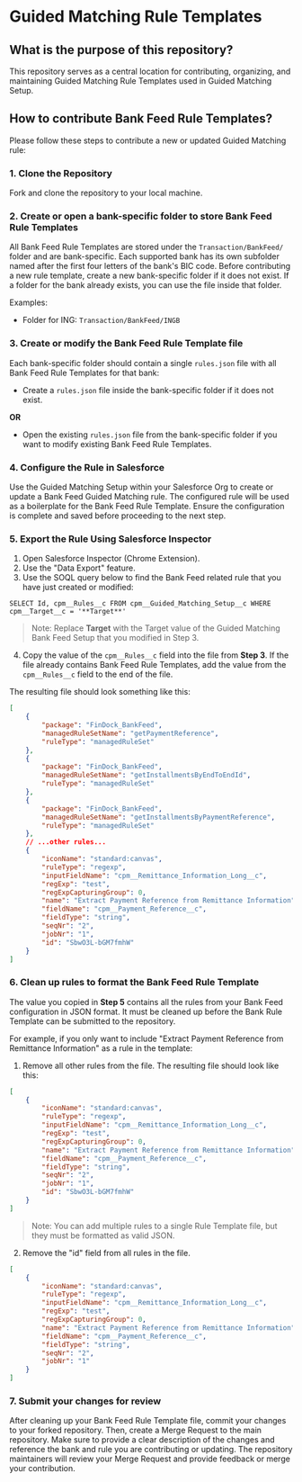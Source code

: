 # Guided Matching Rule Templates

## What is the purpose of this repository? 
This repository serves as a central location for contributing, organizing, and maintaining Guided Matching Rule Templates used in Guided Matching Setup. 

## How to contribute Bank Feed Rule Templates?
Please follow these steps to contribute a new or updated Guided Matching rule:


### 1. Clone the Repository
Fork and clone the repository to your local machine.


### 2. Create or open a bank-specific folder to store Bank Feed Rule Templates
All Bank Feed Rule Templates are stored under the `Transaction/BankFeed/` folder and are bank-specific. Each supported bank has its own subfolder named after the first four letters of the bank's BIC code. Before contributing a new rule template, create a new bank-specific folder if it does not exist. If a folder for the bank already exists, you can use the file inside that folder.

Examples: 
- Folder for ING: `Transaction/BankFeed/INGB`


### 3. Create or modify the Bank Feed Rule Template file
Each bank-specific folder should contain a single `rules.json` file with all Bank Feed Rule Templates for that bank:

- Create a `rules.json` file inside the bank-specific folder if it does not exist.

**OR**

- Open the existing `rules.json` file from the bank-specific folder if you want to modify existing Bank Feed Rule Templates.


### 4. Configure the Rule in Salesforce
Use the Guided Matching Setup within your Salesforce Org to create or update a Bank Feed Guided Matching rule. The configured rule will be used as a boilerplate for the Bank Feed Rule Template. Ensure the configuration is complete and saved before proceeding to the next step.


### 5. Export the Rule Using Salesforce Inspector
1. Open Salesforce Inspector (Chrome Extension).
2. Use the "Data Export" feature.
3. Use the SOQL query below to find the Bank Feed related rule that you have just created or modified:

```
SELECT Id, cpm__Rules__c FROM cpm__Guided_Matching_Setup__c WHERE cpm__Target__c = '**Target**'
```

> Note: Replace **Target** with the Target value of the Guided Matching Bank Feed Setup that you modified in Step 3.

4. Copy the value of the `cpm__Rules__c` field into the file from **Step 3**. If the file already contains Bank Feed Rule Templates, add the value from the `cpm__Rules__c` field to the end of the file.

The resulting file should look something like this:
```json
[
    {
        "package": "FinDock_BankFeed",
        "managedRuleSetName": "getPaymentReference",
        "ruleType": "managedRuleSet"
    },
    {
        "package": "FinDock_BankFeed",
        "managedRuleSetName": "getInstallmentsByEndToEndId",
        "ruleType": "managedRuleSet"
    },
    {
        "package": "FinDock_BankFeed",
        "managedRuleSetName": "getInstallmentsByPaymentReference",
        "ruleType": "managedRuleSet"
    },
    // ...other rules...
    {
        "iconName": "standard:canvas",
        "ruleType": "regexp",
        "inputFieldName": "cpm__Remittance_Information_Long__c",
        "regExp": "test",
        "regExpCapturingGroup": 0,
        "name": "Extract Payment Reference from Remittance Information",
        "fieldName": "cpm__Payment_Reference__c",
        "fieldType": "string",
        "seqNr": "2",
        "jobNr": "1",
        "id": "SbwO3L-bGM7fmhW"
    }
]
```


### 6. Clean up rules to format the Bank Feed Rule Template
The value you copied in **Step 5** contains all the rules from your Bank Feed configuration in JSON format. It must be cleaned up before the Bank Rule Template can be submitted to the repository.

For example, if you only want to include "Extract Payment Reference from Remittance Information" as a rule in the template:

1. Remove all other rules from the file. The resulting file should look like this:

```json
[
    {
        "iconName": "standard:canvas",
        "ruleType": "regexp",
        "inputFieldName": "cpm__Remittance_Information_Long__c",
        "regExp": "test",
        "regExpCapturingGroup": 0,
        "name": "Extract Payment Reference from Remittance Information",
        "fieldName": "cpm__Payment_Reference__c",
        "fieldType": "string",
        "seqNr": "2",
        "jobNr": "1",
        "id": "SbwO3L-bGM7fmhW"
    }
]
```

> Note: You can add multiple rules to a single Rule Template file, but they must be formatted as valid JSON.

2. Remove the "id" field from all rules in the file.

```json
[
    {
        "iconName": "standard:canvas",
        "ruleType": "regexp",
        "inputFieldName": "cpm__Remittance_Information_Long__c",
        "regExp": "test",
        "regExpCapturingGroup": 0,
        "name": "Extract Payment Reference from Remittance Information",
        "fieldName": "cpm__Payment_Reference__c",
        "fieldType": "string",
        "seqNr": "2",
        "jobNr": "1"
    }
]
```


### 7. Submit your changes for review
After cleaning up your Bank Feed Rule Template file, commit your changes to your forked repository. Then, create a Merge Request to the main repository. Make sure to provide a clear description of the changes and reference the bank and rule you are contributing or updating. The repository maintainers will review your Merge Request and provide feedback or merge your contribution.